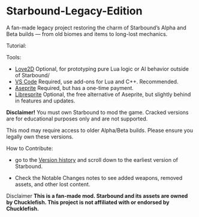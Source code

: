 # Starbound-Legacy-Edition
A fan-made legacy project restoring the charm of Starbound’s Alpha and Beta builds — from old biomes and items to long-lost mechanics.


Tutorial:

Tools:

- [Love2D](https://love2d.org/wiki/Main_Page) Optional, for prototyping pure Lua logic or AI behavior outside of Starbound/
- [VS Code](https://code.visualstudio.com/) Required, use add-ons for Lua and C++. Recommended.
- [Aseprite](https://www.aseprite.org/) Required, but has a one-time payment.
- [Libresprite](https://libresprite.github.io/#!/) Optional, the free alternative of Aseprite, but slightly behind in features and updates.

**Disclaimer!**
You must own Starbound to mod the game. Cracked versions are for educational purposes only and are not supported.

This mod may require access to older Alpha/Beta builds. Please ensure you legally own these versions.


How to Contribute:

- go to the [Version history](https://starbounder.org/Version_history) and scroll down to the earliest version of Starbound.

- Check the Notable Changes notes to see added weapons, removed assets, and other lost content.


Disclaimer
**This is a fan-made mod. Starbound and its assets are owned by Chucklefish. This project is not affiliated with or endorsed by Chucklefish.**

